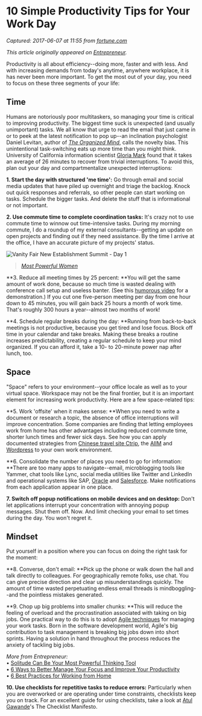 # 10 Simple Productivity Tips for Your Work Day

_Captured: 2017-06-07 at 11:55 from [fortune.com](http://fortune.com/2017/02/09/simple-productivity-tips-work-efficiency/)_

_This article originally appeared on [Entrepreneur](https://www.entrepreneur.com/article/242359)._

Productivity is all about efficiency--doing more, faster and with less. And with increasing demands from today's anytime, anywhere workplace, it is has never been more important. To get the most out of your day, you need to focus on these three segments of your life:

## Time

Humans are notoriously poor multitaskers, so managing your time is critical to improving productivity. The biggest time suck is unexpected (and usually unimportant) tasks. We all know that urge to read the email that just came in or to peek at the latest notification to pop up--an inclination psychologist Daniel Levitan, author of _[The Organized Mind](http://www.penguin.com/book/the-organized-mind-by-daniel-j-levitin/9780698157224)_, calls the novelty bias. This unintentional task-switching eats up more time than you might think. University of California information scientist [Gloria Mark](https://www.ics.uci.edu/~gmark/CHI2005.pdf) found that it takes an average of 26 minutes to recover from trivial interruptions. To avoid this, plan out your day and compartmentalize unexpected interruptions:

**1\. Start the day with structured 'me time':** Go through email and social media updates that have piled up overnight and triage the backlog. Knock out quick responses and referrals, so other people can start working on tasks. Schedule the bigger tasks. And delete the stuff that is informational or not important.

**2\. Use commute time to complete coordination tasks:** It's crazy not to use commute time to winnow out time-intensive tasks. During my morning commute, I do a roundup of my external consultants--getting an update on open projects and finding out if they need assistance. By the time I arrive at the office, I have an accurate picture of my projects' status.

![Vanity Fair New Establishment Summit - Day 1](https://fortunedotcom.files.wordpress.com/2017/06/491548496.jpg?h=149)

> _[Most Powerful Women](http://fortune.com/tag/most-powerful-women)_

**3\. Reduce all meeting times by 25 percent: **You will get the same amount of work done, because so much time is wasted dealing with conference call setup and useless banter. (See this [humorous video](http://www.youtube.com/watch?v=DYu_bGbZiiQ) for a demonstration.) If you cut one five-person meeting per day from one hour down to 45 minutes, you will gain back 25 hours a month of work time. That's roughly 300 hours a year--almost two months of work!

**4\. Schedule regular breaks during the day: **Running from back-to-back meetings is not productive, because you get tired and lose focus. Block off time in your calendar and take breaks. Making these breaks a routine increases predictability, creating a regular schedule to keep your mind organized. If you can afford it, take a 10- to 20-minute power nap after lunch, too.

## Space

"Space" refers to your environment--your office locale as well as to your virtual space. Workspace may not be the final frontier, but it is an important element for increasing work productivity. Here are a few space-related tips:

**5\. Work 'offsite' when it makes sense: **When you need to write a document or research a topic, the absence of office interruptions will improve concentration. Some companies are finding that letting employees work from home has other advantages including reduced commute time, shorter lunch times and fewer sick days. See how you can apply documented strategies from [Chinese travel site Ctrip](https://hbr.org/2014/01/to-raise-productivity-let-more-employees-work-from-home), the [AIIM](http://www.fastcompany.com/3007638/tips-transitioning-office-based-company-remote-work) and [Wordpress](http://scottberkun.com/yearwithoutpants/) to your own work environment.

**6\. Consolidate the number of places you need to go for information: **There are too many apps to navigate--email, microblogging tools like Yammer, chat tools like Lync, social media utilities like Twitter and LinkedIn and operational systems like SAP, [Oracle](http://fortune.com/fortune500/oracle-77/) and [Salesforce](http://fortune.com/fortune500/salesforcecom-386/). Make notifications from each application appear in one place.

**7\. Switch off popup notifications on mobile devices and on desktop:** Don't let applications interrupt your concentration with annoying popup messages. Shut them off. Now. And limit checking your email to set times during the day. You won't regret it.

## Mindset

Put yourself in a position where you can focus on doing the right task for the moment:

**8\. Converse, don't email: **Pick up the phone or walk down the hall and talk directly to colleagues. For geographically remote folks, use chat. You can give precise direction and clear up misunderstandings quickly. The amount of time wasted perpetuating endless email threads is mindboggling--and the pointless mistakes generated.

**9\. Chop up big problems into smaller chunks: **This will reduce the feeling of overload and the procrastination associated with taking on big jobs. One practical way to do this is to adopt [Agile techniques](http://agilemethodology.org/) for managing your work tasks. Born in the software development world, Agile's big contribution to task management is breaking big jobs down into short sprints. Having a solution in hand throughout the process reduces the anxiety of tackling big jobs.

_More from Entrepreneur:_  
• [Solitude Can Be Your Most Powerful Thinking Tool](https://www.entrepreneur.com/article/242059)  
• [6 Ways to Better Manage Your Focus and Improve Your Productivity](https://www.entrepreneur.com/article/242083)  
• [6 Best Practices for Working from Home](https://www.entrepreneur.com/article/242115)

**10\. Use checklists for repetitive tasks to reduce errors:** Particularly when you are overworked or are operating under time constraints, checklists keep you on track. For an excellent guide for using checklists, take a look at [Atul Gawande](http://atulgawande.com/book/the-checklist-manifesto/)'s The Checklist Manifesto.
